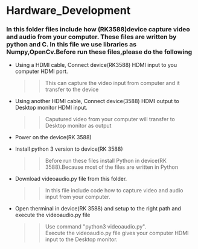 # Hardware_Development


<h3>In this folder files include how (RK3588)device capture video and audio from your computer. These files are written by python and C. In this file we use libraries  as Numpy,OpenCv.Before run these files,please do the following </h3>

  * Using a HDMI cable, Connect device(RK3588) HDMI input to you computer HDMI port.
     >>This can capture the video input from computer and it transfer to the device
      
  * Using another HDMI cable, Connect device(3588) HDMI output to Desktop monitor HDMI input.
     >>Caputured video from your computer will transfer to Desktop monitor as output
      
  * Power on the device(RK 3588)
  
  * Install python 3 version to device(RK 3588)
     >>Before run these files install Python in device(RK 3588).Because most of the files are written in Python
        
  * Download videoaudio.py file from this folder.
     >> In this file include code how to capture video and audio input from your computer.
     
  * Open therminal in device(RK 3588) and setup to the right path and execute the videoaudio.py file 
     >> Use command "python3 videoaudio.py".<br>
     >> Execute the videoaudio.py file gives your computer HDMI input to the Desktop monitor.
